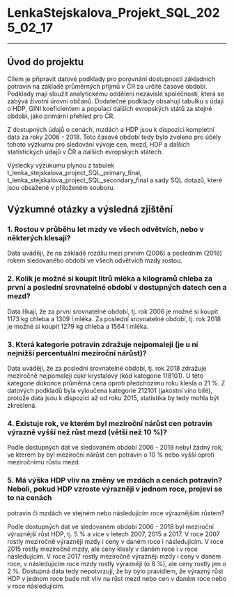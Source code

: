 # LenkaStejskalova_Projekt_SQL_2025_02_17
---

## Úvod do projektu
Cílem je připravit datové podklady pro porovnání dostupnosti základních potravin na základě průměrných příjmů v ČR za určité časové období.
Podklady mají sloužit analytickému oddělení nezávislé společnosti, která se zabývá životní úrovní občanů.
Dodatečné podklady obsahují tabulku s údaji o HDP, GINI koeficientem a populací dalších evropských států za stejné období, 
jako primární přehled pro ČR.

Z dostupných údajů o cenách, mzdách a HDP jsou k dispozici kompletní data za roky 2006 - 2018. 
Toto časové období tedy bylo zvoleno pro účely tohoto výzkumu pro sledování vývoje cen, mezd, HDP a dalších statistických údajů 
v ČR a dalších evropských státech.

Výsledky výzukumu plynou z tabulek t_lenka_stejskalova_project_SQL_primary_final, t_lenka_stejskalova_project_SQL_secondary_final
a sady SQL dotazů, které jsou obsažené v přiloženém souboru.


## Výzkumné otázky a výsledná zjištění

### 1. Rostou v průběhu let mzdy ve všech odvětvích, nebo v některých klesají?

Data uvádějí, že na základě rozdílu mezi prvním (2006) a posledním (2018) rokem sledovaného období ve všech odvětvích mzdy rostou.


### 2. Kolik je možné si koupit litrů mléka a kilogramů chleba za první a poslední srovnatelné období v dostupných datech cen a mezd?

Data říkají, že za první srovnatelné období, tj. rok 2006 je možné si koupit 1173 kg chleba a 1309 l mléka.
Za poslední srovnatelné období, tj. rok 2018 je možné si koupit 1279 kg chleba a 1564 l mléka.


### 3. Která kategorie potravin zdražuje nejpomaleji (je u ní nejnižší percentuální meziroční nárůst)?

Data uvádějí, že za poslední srovnatelné období, tj. rok 2018 zdražuje meziročně nejpomaleji cukr krystalový (kód kategorie 118101).
U této kategorie dokonce průměrná cena oproti předchozímu roku klesla o 21 %.
Z datových podkladů byla vyloučena kategorie 212101 (jakostní víno bílé), protože data jsou k dispozici až od roku 2015, 
statistika by tedy mohla být zkreslená.


### 4. Existuje rok, ve kterém byl meziroční nárůst cen potravin výrazně vyšší než růst mezd (větší než 10 %)?

Podle dostupných dat ve sledovaném období 2006 - 2018 nebyl žádný rok, ve kterém by byl meziroční nárůst cen potravin o 10 % nebo vyšší
oproti meziročnímu růstu mezd.


### 5. Má výška HDP vliv na změny ve mzdách a cenách potravin? Neboli, pokud HDP vzroste výrazněji v jednom roce, projeví se to na cenách 
potravin či mzdách ve stejném nebo následujícím roce výraznějším růstem?

Podle dostupných dat ve sledovaném období 2006 - 2018 byl meziroční výraznější růst HDP, tj. 5 % a více v letech 2007, 2015 a 2017.
V roce 2007 rostly meziročně výrazněji mzdy i ceny v daném roce i následujícím.
V roce 2015 rostly meziročně mzdy, ale ceny klesly v daném roce i v roce následujícím.
V roce 2017 rostly meziročně výrazněji mzdy i ceny v daném roce, v následujícím roce mzdy rostly výrazněji (o 8 %), 
ale ceny rostly jen o 2 %.
Dostupná data tedy nepotvrzují, že by bylo pravidlem, že výrazný růst HDP v jednom roce bude mít vliv na růst mezd nebo cen v daném roce
nebo v roce následujícím.









